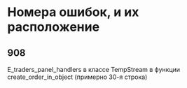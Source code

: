 # Номера ошибок, и их расположение

## 908
E_traders_panel_handlers в классе TempStream в функции create_order_in_object (примерно 30-я строка)






